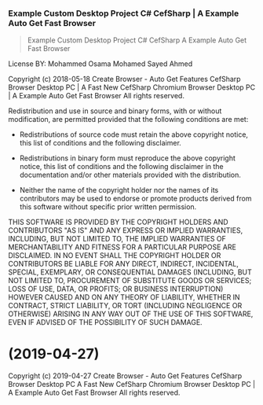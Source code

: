 ### Example Custom Desktop Project C# CefSharp | A Example Auto Get Fast Browser

> Example Custom Desktop Project C# CefSharp 
A Example Auto Get Fast Browser

License BY: Mohammed Osama Mohamed Sayed Ahmed

Copyright (c)  2018-05-18  Create Browser - Auto Get Features CefSharp Browser Desktop PC | A Fast New CefSharp Chromium Browser Desktop PC | A Example Auto Get Fast Browser
All rights reserved.


Redistribution and use in source and binary forms, with or without
modification, are permitted provided that the following conditions are met:

* Redistributions of source code must retain the above copyright notice, this
  list of conditions and the following disclaimer.

* Redistributions in binary form must reproduce the above copyright notice,
  this list of conditions and the following disclaimer in the documentation
  and/or other materials provided with the distribution.

* Neither the name of the copyright holder nor the names of its
  contributors may be used to endorse or promote products derived from
  this software without specific prior written permission.

THIS SOFTWARE IS PROVIDED BY THE COPYRIGHT HOLDERS AND CONTRIBUTORS "AS IS"
AND ANY EXPRESS OR IMPLIED WARRANTIES, INCLUDING, BUT NOT LIMITED TO, THE
IMPLIED WARRANTIES OF MERCHANTABILITY AND FITNESS FOR A PARTICULAR PURPOSE ARE
DISCLAIMED. IN NO EVENT SHALL THE COPYRIGHT HOLDER OR CONTRIBUTORS BE LIABLE
FOR ANY DIRECT, INDIRECT, INCIDENTAL, SPECIAL, EXEMPLARY, OR CONSEQUENTIAL
DAMAGES (INCLUDING, BUT NOT LIMITED TO, PROCUREMENT OF SUBSTITUTE GOODS OR
SERVICES; LOSS OF USE, DATA, OR PROFITS; OR BUSINESS INTERRUPTION) HOWEVER
CAUSED AND ON ANY THEORY OF LIABILITY, WHETHER IN CONTRACT, STRICT LIABILITY,
OR TORT (INCLUDING NEGLIGENCE OR OTHERWISE) ARISING IN ANY WAY OUT OF THE USE
OF THIS SOFTWARE, EVEN IF ADVISED OF THE POSSIBILITY OF SUCH DAMAGE.




# (2019-04-27)
Copyright (c)  2019-04-27  Create Browser - Auto Get Features CefSharp Browser Desktop PC 
A Fast New CefSharp Chromium Browser Desktop PC | A Example Auto Get Fast Browser
All rights reserved.

